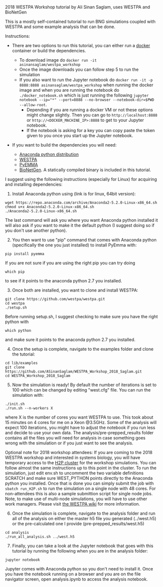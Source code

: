 2018 WESTPA Workshop tutorial by Ali Sinan Saglam, uses WESTPA and BioNetGen

This is a mostly self-contained tutorial to run BNG simulations coupled with WESTPA and some example analysis that can be done.

Instructions: 
* There are two options to run this tutorial, you can either run a [docker](https://www.docker.com/) container or build the dependencies. 
  * To download image do ```docker run -it asinansaglam/westpa_workshop```
  * Once the image downloads you can follow step 5 to run the simulation
  * If you also want to run the Jupyter notebook do ```docker run -it -p 8888:8888 asinansaglam/westpa_workshop``` when running the docker image and when you are running the notebook do ```./docker_notebook.sh``` which is just running the following ```jupyter notebook --ip="*" --port=8888 --no-browser --notebook-dir=$PWD --allow-root```. 
    * Depending if you are running a docker VM or not these options might change slightly. Then you can go to ```http://localhost:8888``` or ```http://<DOCKER_MACHINE_IP>:8888``` to get to your Jupyter notebook. 
    * If the notebook is asking for a key you can copy paste the token given to you once you start up the Jupyter notebook. 

* If you want to build the dependencies you will need:
  * [Anaconda python distribution](https://www.anaconda.com/download/)
  * [WESTPA](https://github.com/westpa/westpa)
  * [PyEMMA](http://emma-project.org/latest/INSTALL.html)
  * [BioNetGen](https://www.csb.pitt.edu/Faculty/Faeder/?page_id=409). A statically compiled binary is included in this tutorial.
  
I suggest using the following instructions (especially for Linux) for acquiring and installing dependencies: 

1. Install Anaconda python using (link is for linux, 64bit version):
```
wget https://repo.anaconda.com/archive/Anaconda2-5.2.0-Linux-x86_64.sh
chmod u+x Anaconda2-5.2.0-Linux-x86_64.sh
./Anaconda2-5.2.0-Linux-x86_64.sh
```
The last command will ask you where you want Anaconda python installed it will also ask if you want to make it the default python (I suggest doing so if you don't use another python). 

2. You then want to use "pip" command that comes with Anaconda python (specifically the one you just installed) to install PyEmma with:
```
pip install pyemma
```
If you are not sure if you are using the right pip you can try doing
```
which pip
```
to see if it points to the anaconda python 2.7 you installed.

3. Once both are installed, you want to clone and install WESTPA:
```
git clone https://github.com/westpa/westpa.git
cd westpa
./setup.sh
```
Before running setup.sh, I suggest checking to make sure you have the right python with
```
which python
```
and make sure it points to the anaconda python 2.7 you installed.

4. Once the setup is complete, navigate to the examples folder and clone the tutorial:
```
cd lib/examples
git clone https://github.com/ASinanSaglam/WESTPA_Workshop_2018_Saglam.git
cd WESTPA_Workshop_2018_Saglam
```

5. Now the simulation is ready! By default the number of iterations is set to 100 which can be changed by editing "west.cfg" file. You can run the simulation with:
```
./init.sh
./run.sh --n-workers X
```
where X is the number of cores you want WESTPA to use. This took about 15 minutes on 4 cores for me on a Xeon @3.5GHz. Some of the analysis will expect 100 iterations, you might have to adjust the notebook if you run less and decide to use your own data. The analysis/pre-prepped_results folder contains all the files you will need for analysis in case something goes wrong with the simulation or if you just want to see the analysis.

Optional note for 2018 workshop attendees: If you are coming to the 2018 WESTPA workshop and interested in systems biology, you will have temporary access to the [H2P cluster](https://crc.pitt.edu/h2p) for the workshop simulations. You can follow almost the same instructions up to this point in the cluster. To run the simulation, just edit env.sh to uncomment the two variable definitions SCRATCH and make sure WEST_PYTHON points directly to the Anaconda python you installed. Once that is done you can simply submit the job with ```sbatch run_H2P.sh``` to run the simulation on a single node with 48 cores. For non-attendees this is also a sample submittion script for single node jobs. Note, to make use of multi-node simulations, you will have to use other work managers. Please visit [the WESTPA wiki](https://github.com/westpa/westpa/wiki/Running-WESTPA-in-a-multi-node-environment) for more information. 

6. Once the simulation is complete, navigate to the analysis folder and run all of the analysis on either the master h5 file you generated (../west.h5) or the pre-calculated one I provide (pre-prepped_results/west.h5)
```
cd analysis
./run_all_analysis.sh ../west.h5
```

7. Finally, you can take a look at the Jupyter notebook that goes with this tutorial by running the following when you are in the analysis folder:
```
jupyter notebook
```
Jupyter comes with Anaconda python so you don't need to install it. Once you have the notebook running on a browser and you are on the file navigator screen, open analysis.ipynb to access the analysis notebook.
